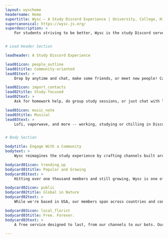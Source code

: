 ```yaml
---
layout: wyschome
headername: Home
supertitle: Wysc – A Study Discord Experience | University, College, High School Students
supercanonical: https://wysc.js.org/
superdescription: >
    For students striving to be better, Wysc is the study Discord server that delivers a cohesive, global online studying experience as the premier edu-social cafe based Discord server -- whether you're in high school, university, or graduate.


# Lead Header Section

leadheader: A Study Discord Experience

lead01icon: people_outline
lead01title: Community-oriented
lead01text: >
    Drop by anytime and chat, make some friends, or meet new people! Casual and free, we're always open to discussions, voice chats, and memes 😍

lead02icon: import_contacts
lead02title: Study-focused
lead02text: >
    Ask for homework help, do group study sessions, or just chat with like-minded students! Find companionship as comrades in school and higher education 📚

lead03icon: music_note
lead03title: Musical
lead03text: >
    Lofi, vaporwave, and more -- working, studying or chilling in Discord has never been easier with fresh music delivered by curated feeds daily 🎧


# Body Section

bodytitle: Engage With a Community
bodytext: >
    Wysc reimagines the study experience by crafting channels built around being productive, without the stressful atmosphere of other study Discord servers

bodycard01icon: trending_up
bodycard01title: Popular and Growing
bodycard01text: >
    Hitting over one thousand members and still growing, Wysc is one of the fastest growing online study environments on the Internet! Find your niche here, or take a leap of faith and start your own.

bodycard02icon: public
bodycard02title: Global in Nature
bodycard02text: >
    While we're based in USA, our members span across countries and continents, from Europe to Australia! Your nationality doesn't matter -- what does is your presence :)

bodycard03icon: local_florist
bodycard03title: Free. Forever.
bodycard03text: >
    A free service designed to last, from our channels to our bots. Our finances are rock-solid and Wysc is powered by open-source technology. <a href="credits">We're in this with you for the long haul.</a>

---
```

